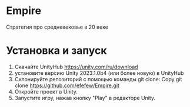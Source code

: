 # Empire
 Стратегия про средневековье в 20 веке
# Установка и запуск
1. Скачайте UnityHub https://unity.com/ru/download
2.  установите версию Unity 2023.1.0b4 (или более новую) в UnityHub
3.  Склонируйте репозиторий с помощью команды git clone: 
Copy git clone https://github.com/efefew/Empire.git
4.  Откройте проект в Unity.
5.  Запустите игру, нажав кнопку "Play" в редакторе Unity.
